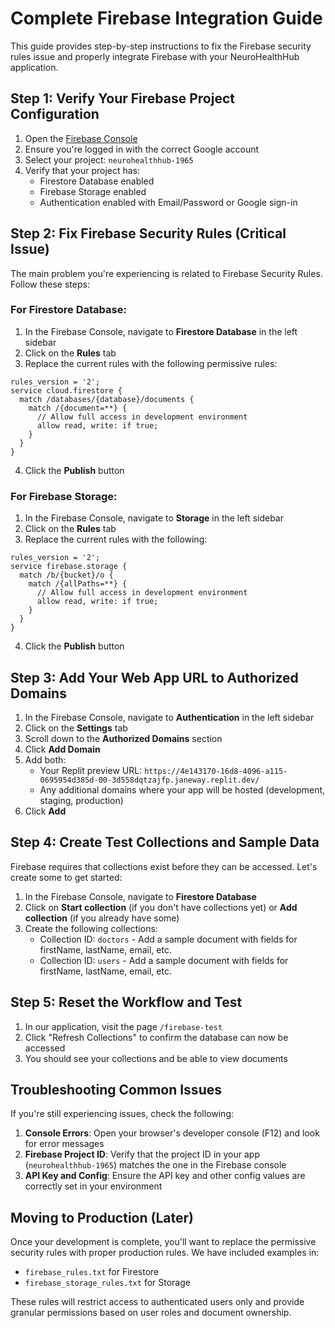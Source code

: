 # Complete Firebase Integration Guide

This guide provides step-by-step instructions to fix the Firebase security rules issue and properly integrate Firebase with your NeuroHealthHub application.

## Step 1: Verify Your Firebase Project Configuration

1. Open the [Firebase Console](https://console.firebase.google.com/)
2. Ensure you're logged in with the correct Google account
3. Select your project: `neurohealthhub-1965`
4. Verify that your project has:
   - Firestore Database enabled
   - Firebase Storage enabled
   - Authentication enabled with Email/Password or Google sign-in

## Step 2: Fix Firebase Security Rules (Critical Issue)

The main problem you're experiencing is related to Firebase Security Rules. Follow these steps:

### For Firestore Database:

1. In the Firebase Console, navigate to **Firestore Database** in the left sidebar
2. Click on the **Rules** tab
3. Replace the current rules with the following permissive rules:

```
rules_version = '2';
service cloud.firestore {
  match /databases/{database}/documents {
    match /{document=**} {
      // Allow full access in development environment
      allow read, write: if true;
    }
  }
}
```

4. Click the **Publish** button

### For Firebase Storage:

1. In the Firebase Console, navigate to **Storage** in the left sidebar
2. Click on the **Rules** tab
3. Replace the current rules with the following:

```
rules_version = '2';
service firebase.storage {
  match /b/{bucket}/o {
    match /{allPaths=**} {
      // Allow full access in development environment 
      allow read, write: if true;
    }
  }
}
```

4. Click the **Publish** button

## Step 3: Add Your Web App URL to Authorized Domains

1. In the Firebase Console, navigate to **Authentication** in the left sidebar
2. Click on the **Settings** tab
3. Scroll down to the **Authorized Domains** section
4. Click **Add Domain**
5. Add both:
   - Your Replit preview URL: `https://4e143170-16d8-4096-a115-0695954d385d-00-3d558dqtzajfp.janeway.replit.dev/`
   - Any additional domains where your app will be hosted (development, staging, production)
6. Click **Add**

## Step 4: Create Test Collections and Sample Data

Firebase requires that collections exist before they can be accessed. Let's create some to get started:

1. In the Firebase Console, navigate to **Firestore Database**
2. Click on **Start collection** (if you don't have collections yet) or **Add collection** (if you already have some)
3. Create the following collections:
   - Collection ID: `doctors` - Add a sample document with fields for firstName, lastName, email, etc.
   - Collection ID: `users` - Add a sample document with fields for firstName, lastName, email, etc.

## Step 5: Reset the Workflow and Test

1. In our application, visit the page `/firebase-test`
2. Click "Refresh Collections" to confirm the database can now be accessed
3. You should see your collections and be able to view documents

## Troubleshooting Common Issues

If you're still experiencing issues, check the following:

1. **Console Errors**: Open your browser's developer console (F12) and look for error messages
2. **Firebase Project ID**: Verify that the project ID in your app (`neurohealthhub-1965`) matches the one in the Firebase console
3. **API Key and Config**: Ensure the API key and other config values are correctly set in your environment

## Moving to Production (Later)

Once your development is complete, you'll want to replace the permissive security rules with proper production rules. We have included examples in:

- `firebase_rules.txt` for Firestore
- `firebase_storage_rules.txt` for Storage

These rules will restrict access to authenticated users only and provide granular permissions based on user roles and document ownership.